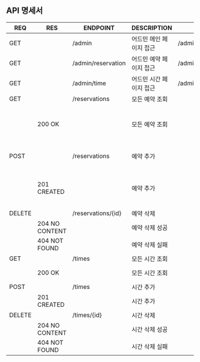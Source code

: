 ## API 명세서

| REQ    | RES            | ENDPOINT           | DESCRIPTION   | FILEPATH                | BODY                                |
|--------|----------------|--------------------|---------------|-------------------------|-------------------------------------|
| GET    |                | /admin             | 어드민 메인 페이지 접근 | /admin/index.html       |                                     |
| GET    |                | /admin/reservation | 어드민 예약 페이지 접근 | /admin/reservation.html |                                     |
| GET    |                | /admin/time        | 어드민 시간 페이지 접근 | /admin/time.html        |
| GET    |                | /reservations      | 모든 예약 조회      |                         |                                     |
|        | 200 OK         |                    | 모든 예약 조회      |                         | {id, name, date, time{id, startAt}} |
| POST   |                | /reservations      | 예약 추가         |                         | name, date, timeId                  |
|        | 201 CREATED    |                    | 예약 추가         |                         | id, name, date, time{id, startAt}   |
| DELETE |                | /reservations/{id} | 예약 삭제         |                         |                                     |
|        | 204 NO CONTENT |                    | 예약 삭제 성공      |                         |                                     |
|        | 404 NOT FOUND  |                    | 예약 삭제 실패      |                         |                                     |
| GET    |                | /times             | 모든 시간 조회      |                         |                                     |
|        | 200 OK         |                    | 모든 시간 조회      |                         | {id, startAt}                       |
| POST   |                | /times             | 시간 추가         |                         | startAt                             |
|        | 201 CREATED    |                    | 시간 추가         |                         | id, startAt                         |
| DELETE |                | /times/{id}        | 시간 삭제         |                         |                                     |
|        | 204 NO CONTENT |                    | 시간 삭제 성공      |                         |                                     |
|        | 404 NOT FOUND  |                    | 시간 삭제 실패      |                         |                                     |
